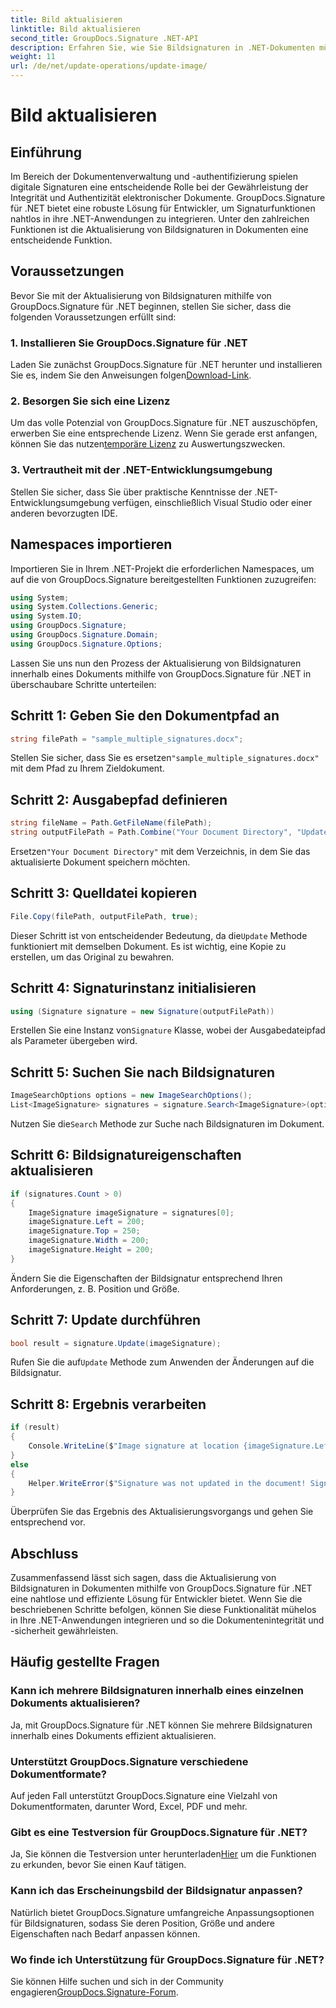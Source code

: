 ```yaml
---
title: Bild aktualisieren
linktitle: Bild aktualisieren
second_title: GroupDocs.Signature .NET-API
description: Erfahren Sie, wie Sie Bildsignaturen in .NET-Dokumenten mühelos mit GroupDocs.Signature aktualisieren. Verbessern Sie nahtlos die Sicherheit und Integrität von Dokumenten.
weight: 11
url: /de/net/update-operations/update-image/
---
```


# Bild aktualisieren

## Einführung
Im Bereich der Dokumentenverwaltung und -authentifizierung spielen digitale Signaturen eine entscheidende Rolle bei der Gewährleistung der Integrität und Authentizität elektronischer Dokumente. GroupDocs.Signature für .NET bietet eine robuste Lösung für Entwickler, um Signaturfunktionen nahtlos in ihre .NET-Anwendungen zu integrieren. Unter den zahlreichen Funktionen ist die Aktualisierung von Bildsignaturen in Dokumenten eine entscheidende Funktion.
## Voraussetzungen
Bevor Sie mit der Aktualisierung von Bildsignaturen mithilfe von GroupDocs.Signature für .NET beginnen, stellen Sie sicher, dass die folgenden Voraussetzungen erfüllt sind:
### 1. Installieren Sie GroupDocs.Signature für .NET
 Laden Sie zunächst GroupDocs.Signature für .NET herunter und installieren Sie es, indem Sie den Anweisungen folgen[Download-Link](https://releases.groupdocs.com/signature/net/).
### 2. Besorgen Sie sich eine Lizenz
Um das volle Potenzial von GroupDocs.Signature für .NET auszuschöpfen, erwerben Sie eine entsprechende Lizenz. Wenn Sie gerade erst anfangen, können Sie das nutzen[temporäre Lizenz](https://purchase.groupdocs.com/temporary-license/) zu Auswertungszwecken.
### 3. Vertrautheit mit der .NET-Entwicklungsumgebung
Stellen Sie sicher, dass Sie über praktische Kenntnisse der .NET-Entwicklungsumgebung verfügen, einschließlich Visual Studio oder einer anderen bevorzugten IDE.
## Namespaces importieren
Importieren Sie in Ihrem .NET-Projekt die erforderlichen Namespaces, um auf die von GroupDocs.Signature bereitgestellten Funktionen zuzugreifen:
```csharp
using System;
using System.Collections.Generic;
using System.IO;
using GroupDocs.Signature;
using GroupDocs.Signature.Domain;
using GroupDocs.Signature.Options;
```

Lassen Sie uns nun den Prozess der Aktualisierung von Bildsignaturen innerhalb eines Dokuments mithilfe von GroupDocs.Signature für .NET in überschaubare Schritte unterteilen:
## Schritt 1: Geben Sie den Dokumentpfad an
```csharp
string filePath = "sample_multiple_signatures.docx";
```
 Stellen Sie sicher, dass Sie es ersetzen`"sample_multiple_signatures.docx"` mit dem Pfad zu Ihrem Zieldokument.
## Schritt 2: Ausgabepfad definieren
```csharp
string fileName = Path.GetFileName(filePath);
string outputFilePath = Path.Combine("Your Document Directory", "UpdateImage", fileName);
```
 Ersetzen`"Your Document Directory"` mit dem Verzeichnis, in dem Sie das aktualisierte Dokument speichern möchten.
## Schritt 3: Quelldatei kopieren
```csharp
File.Copy(filePath, outputFilePath, true);
```
 Dieser Schritt ist von entscheidender Bedeutung, da die`Update` Methode funktioniert mit demselben Dokument. Es ist wichtig, eine Kopie zu erstellen, um das Original zu bewahren.
## Schritt 4: Signaturinstanz initialisieren
```csharp
using (Signature signature = new Signature(outputFilePath))
```
 Erstellen Sie eine Instanz von`Signature` Klasse, wobei der Ausgabedateipfad als Parameter übergeben wird.
## Schritt 5: Suchen Sie nach Bildsignaturen
```csharp
ImageSearchOptions options = new ImageSearchOptions();
List<ImageSignature> signatures = signature.Search<ImageSignature>(options);
```
 Nutzen Sie die`Search` Methode zur Suche nach Bildsignaturen im Dokument.
## Schritt 6: Bildsignatureigenschaften aktualisieren
```csharp
if (signatures.Count > 0)
{
    ImageSignature imageSignature = signatures[0];
    imageSignature.Left = 200;
    imageSignature.Top = 250;
    imageSignature.Width = 200;
    imageSignature.Height = 200;
}
```
Ändern Sie die Eigenschaften der Bildsignatur entsprechend Ihren Anforderungen, z. B. Position und Größe.
## Schritt 7: Update durchführen
```csharp
bool result = signature.Update(imageSignature);
```
 Rufen Sie die auf`Update` Methode zum Anwenden der Änderungen auf die Bildsignatur.
## Schritt 8: Ergebnis verarbeiten
```csharp
if (result)
{
    Console.WriteLine($"Image signature at location {imageSignature.Left}x{imageSignature.Top} and Size {imageSignature.Size}' was updated in the document ['{fileName}'].");
}
else
{
    Helper.WriteError($"Signature was not updated in the document! Signature at location {imageSignature.Left}x{imageSignature.Top} and Size {imageSignature.Size} was not found!");
}
```
Überprüfen Sie das Ergebnis des Aktualisierungsvorgangs und gehen Sie entsprechend vor.
## Abschluss
Zusammenfassend lässt sich sagen, dass die Aktualisierung von Bildsignaturen in Dokumenten mithilfe von GroupDocs.Signature für .NET eine nahtlose und effiziente Lösung für Entwickler bietet. Wenn Sie die beschriebenen Schritte befolgen, können Sie diese Funktionalität mühelos in Ihre .NET-Anwendungen integrieren und so die Dokumentenintegrität und -sicherheit gewährleisten.
## Häufig gestellte Fragen
### Kann ich mehrere Bildsignaturen innerhalb eines einzelnen Dokuments aktualisieren?
Ja, mit GroupDocs.Signature für .NET können Sie mehrere Bildsignaturen innerhalb eines Dokuments effizient aktualisieren.
### Unterstützt GroupDocs.Signature verschiedene Dokumentformate?
Auf jeden Fall unterstützt GroupDocs.Signature eine Vielzahl von Dokumentformaten, darunter Word, Excel, PDF und mehr.
### Gibt es eine Testversion für GroupDocs.Signature für .NET?
 Ja, Sie können die Testversion unter herunterladen[Hier](https://releases.groupdocs.com/) um die Funktionen zu erkunden, bevor Sie einen Kauf tätigen.
### Kann ich das Erscheinungsbild der Bildsignatur anpassen?
Natürlich bietet GroupDocs.Signature umfangreiche Anpassungsoptionen für Bildsignaturen, sodass Sie deren Position, Größe und andere Eigenschaften nach Bedarf anpassen können.
### Wo finde ich Unterstützung für GroupDocs.Signature für .NET?
 Sie können Hilfe suchen und sich in der Community engagieren[GroupDocs.Signature-Forum](https://forum.groupdocs.com/c/signature/13).